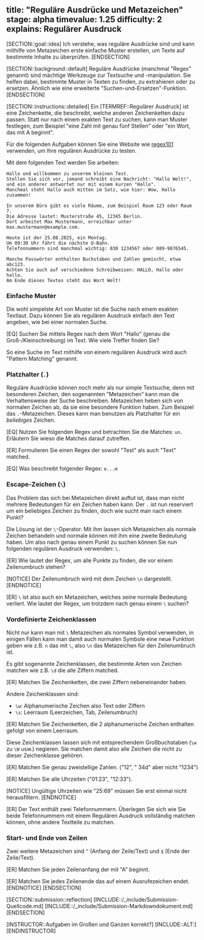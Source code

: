 title: "Reguläre Ausdrücke und Metazeichen"
stage: alpha
timevalue: 1.25
difficulty: 2
explains: Regulärer Ausdruck
---

[SECTION::goal::idea]
Ich verstehe, was reguläre Ausdrücke sind und kann mithilfe von Metazeichen erste einfache Muster
erstellen, um Texte auf bestimmte Inhalte zu überprüfen.
[ENDSECTION]

[SECTION::background::default]
Reguläre Ausdrücke (manchmal "Regex" genannt) sind mächtige Werkzeuge zur 
Textsuche und -manipulation. 
Sie helfen dabei, bestimmte Muster in Texten zu finden, zu extrahieren oder zu ersetzen.
Ähnlich wie eine erweiterte "Suchen-und-Ersetzen"-Funktion.
[ENDSECTION]

[SECTION::instructions::detailed]
Ein [TERMREF::Regulärer Ausdruck] ist eine Zeichenkette, die beschreibt, 
welche anderen Zeichenketten dazu passen. 
Statt nur nach einem exakten Text zu suchen, kann man Muster festlegen, 
zum Beispiel "eine Zahl mit genau fünf Stellen" oder "ein Wort, das mit A beginnt".

Für die folgenden Aufgaben können Sie eine Website wie [regex101](regex101.com) verwenden, 
um Ihre regulären Ausdrücke zu testen.

Mit dem folgenden Text werden Sie arbeiten:
```
Hallo und willkommen zu unserem kleinen Test.
Stellen Sie sich vor, jemand schreibt eine Nachricht: "Hallo Welt!",
und ein anderer antwortet nur mit einem kurzen "Hallo".
Manchmal steht Hallo auch mitten im Satz, wie hier: Wow, Hallo zusammen!

In unserem Büro gibt es viele Räume, zum Beispiel Raum 123 oder Raum 7.
Die Adresse lautet: Musterstraße 45, 12345 Berlin.
Dort arbeitet Max Mustermann, erreichbar unter max.mustermann@example.com.

Heute ist der 25.08.2025, ein Montag.
Um 09:30 Uhr fährt die nächste U-Bahn.
Telefonnummern sind manchmal wichtig: 030 1234567 oder 089-9876545.

Manche Passwörter enthalten Buchstaben und Zahlen gemischt, etwa abc123.
Achten Sie auch auf verschiedene Schreibweisen: HALLO, Hallo oder hallo.
Am Ende dieses Textes steht das Wort Welt!
```

### Einfache Muster

Die wohl simpelste Art von Muster ist die Suche nach einem exakten Textlaut.
Dazu können Sie als regulären Ausdruck einfach den Text angeben, wie bei einer normalen Suche.

[EQ] Suchen Sie mittels Regex nach dem Wort "Hallo" (genau die Groß-/Kleinschreibung) im Text.
Wie viele Treffer finden Sie?

So eine Suche im Text mithilfe von einem regulären Ausdruck wird auch "Pattern Matching" genannt.

### Platzhalter (`.`)

Reguläre Ausdrücke können noch mehr als nur simple Textsuche, denn mit besonderen Zeichen, 
den sogenannten "Metazeichen" kann man die Verhaltensweise der Suche beschreiben.
Metazeichen heben sich von normalen Zeichen ab, da sie eine besondere Funktion haben.
Zum Beispiel das `.`-Metazeichen.
Dieses kann man benutzen als Platzhalter für ein *beliebiges* Zeichen.

[EQ] Nutzen Sie folgenden Regex und betrachten Sie die Matches: `un.`
Erläutern Sie wieso die Matches darauf zutreffen.

[ER] Formulieren Sie einen Regex der sowohl "Test" als auch "Text" matched.

[EQ] Was beschreibt folgender Regex: `e...m`

### Escape-Zeichen (`\`)

Das Problem das sich bei Metazeichen direkt auftut ist, dass man nicht mehrere Bedeutungen für ein
Zeichen haben kann. 
Der `.` ist nun reserviert um ein beliebiges Zeichen zu finden, doch wie sucht man nach einem Punkt?

Die Lösung ist der `\`-Operator.
Mit ihm lassen sich Metazeichen als normale Zeichen behandeln und normale können mit ihm eine zweite
Bedeutung haben.
Um also nach genau einem Punkt zu suchen können Sie nun folgenden regulären Ausdruck verwenden: `\.`

[ER] Wie lautet der Regex, um alle Punkte zu finden, die vor einem Zeilenumbruch stehen?

[NOTICE]
Der Zeilenumbruch wird mit dem Zeichen `\n` dargestellt.
[ENDNOTICE]

[ER] `\` ist also auch ein Metazeichen, welches seine normale Bedeutung verliert. 
Wie lautet der Regex, um trotzdem nach genau einem `\` suchen?

### Vordefinierte Zeichenklassen

Nicht nur kann man mit `\` Metazeichen als normales Symbol verwenden, in einigen Fällen kann man
damit auch normalen Symbole eine neue Funktion geben wie z.B. `n` das mit `\`, also `\n` das
Metazeichen für den Zeilenumbruch ist.

Es gibt sogenannte Zeichenklassen, die bestimmte Arten von Zeichen matchen wie z.B. `\d` 
die alle Ziffern matched.

[ER] Matchen Sie Zeichenketten, die zwei Ziffern nebeneinander haben.

Andere Zeichenklassen sind:
- `\w`: Alphanumerische Zeichen also Text oder Ziffern
- `\s`: Leerraum (Leerzeichen, Tab, Zeilenumbruch)

[ER] Matchen Sie Zeichenketten, die 2 alphanumerische Zeichen enthalten gefolgt von einem Leerraum.

Diese Zeichenklassen lassen sich mit entsprechendem Großbuchstaben (`\w` zu `\W` usw.) negieren.
Sie matchen damit also alle Zeichen die nicht zu dieser Zeichenklasse gehören.

[ER] Matchen Sie genau zweistellige Zahlen. ("12", " 34d" aber nicht "1234")

[ER] Matchen Sie alle Uhrzeiten ("01:23", "12:33").

[NOTICE]
Ungültige Uhrzeiten wie "25:69" müssen Sie erst einmal nicht herausfiltern.
[ENDNOTICE]

[ER] Der Text enthält zwei Telefonnummern.
Überlegen Sie sich wie Sie beide Telefonnummern mit einem Regulären Ausdruck vollständig matchen
können, ohne andere Textteile zu matchen.

### Start- und Ende von Zeilen

Zwei weitere Metazeichen sind `^` (Anfang der Zeile/Text) und `$` (Ende der Zeile/Text).

[ER] Matchen Sie jeden Zeilenanfang der mit "A" beginnt.

[ER] Matchen Sie jedes Zeilenende das auf einem Ausrufezeichen endet.
[ENDNOTICE]
[ENDSECTION]

[SECTION::submission::reflection]
[INCLUDE::/_include/Submission-Quellcode.md]
[INCLUDE::/_include/Submission-Markdowndokument.md]
[ENDSECTION]

[INSTRUCTOR::Aufgaben im Großen und Ganzen korrekt?]
[INCLUDE::ALT:]
[ENDINSTRUCTOR]
